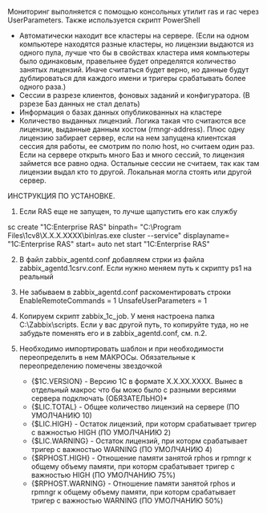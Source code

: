 Мониторинг выполняется с помощью консольных утилит ras и rac через UserParameters. Также используется скрипт PowerShell

- Автоматически находит все кластеры на сервере. (Если на одном компьютере находятся разные кластеры, но лицензии выдаются из одного пула, лучше что бы в свойствах кластера имя компьютеры было одинаковым, правельнее будет определятся количество занятых лицензий. Иначе считаться будет верно, но данные будут дублироваться для каждого имени и тригеры срабатывать более одного раза.)
- Сессии в разрезе клиентов, фоновых заданий и конфигуратора. (В рзрезе Баз данных не стал делать)
- Информация о базах данных опубликованных на кластере
- Количество выданных лицензий. Логика такая что считаются все лицензии, выданные данным хостом (rmngr-address). Плюс одну лицензию забирает сервер, если на нем запущена клиентская сессия для работы, ее смотрим по полю host, но считаем один раз. Если на сервере открыть много Баз и много сессий, то лицензия займется все равно одна. Остальные сессии не считаем, так как там лицензии выдал кто то другой. Локальная могла стоять или другой сервер.

ИНСТРУКЦИЯ ПО УСТАНОВКЕ.
1. Если RAS еще не запущен, то лучше щапустить его как службу 

sc create "1C:Enterprise RAS" binpath= "C:\Program Files\1cv8\Х.Х.Х.ХХХХ\bin\ras.exe cluster --service" displayname= "1C:Enterprise RAS" start= auto 
net start "1C:Enterprise RAS"

2. В файл zabbix_agentd.conf добавляем стрки из файла zabbix_agentd.1csrv.conf. Если нужно меняем путь к скрипту ps1 на реальный

3. Не забываем в zabbix_agentd.conf раскоментировать строки
EnableRemoteCommands = 1
UnsafeUserParameters = 1

4. Копируем скрипт zabbix_1c_job. У меня настроена папка C:\Zabbix\scripts. Если у вас другой путь, то копируйте туда, но не забудьте поменять его и в zabbix_agentd.conf, см. п.2.

5. Необходимо импортировать шаблон и при необходимости переопределить в нем МАКРОСы. Обязательные к переопределению помечены звездочкой
    - {$1C.VERSION} - Версию 1С в формате X.X.XX.XXXX. Вынес в отдельный макрос что бы можо было с разными версиями сервера подключать (ОБЯЗАТЕЛЬНО)*
    - {$LIC.TOTAL} - Общее количество лицензий на сервере (ПО УМОЛЧАНИЮ 10)
    - {$LIC.HIGH} - Остаток лицензий, при которм срабатывает тригер с важностью HIGH (ПО УМОЛЧАНИЮ 2)
    - {$LIC.WARNING} - Остаток лицензий, при которм срабатывает тригер с важностью WARNING (ПО УМОЛЧАНИЮ 4)
    - {$RPHOST.HIGH} - Отношение памяти занятой rphos и rpmngr к общему объему памяти, при которм срабатывает тригер с важностью HIGH (ПО УМОЛЧАНИЮ 75%)
    - {$RPHOST.WARNING} - Отношение памяти занятой rphos и rpmngr к общему объему памяти, при которм срабатывает тригер с важностью WARNING (ПО УМОЛЧАНИЮ 50%)